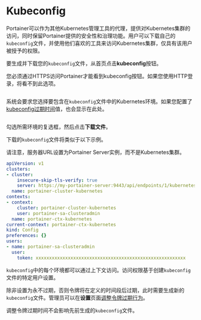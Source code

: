 # Kubeconfig

Portainer可以作为其他Kubernetes管理工具的代理，提供对Kubernetes集群的访问，同时保留Portainer提供的安全性和治理功能。用户可以下载自己的`kubeconfig`文件，并使用他们喜欢的工具来访问Kubernetes集群，仅具有该用户被授予的权限。

要生成并下载您的`kubeconfig`文件，从首页点击**kubeconfig**按钮。

您必须通过HTTPS访问Portainer才能看到kubeconfig按钮。如果您使用HTTP登录，将看不到此选项。

<figure><img src="..//assets/2.15-k8s-kubeconfig.gif" alt=""><figcaption></figcaption></figure>

系统会要求您选择要包含在`kubeconfig`文件中的Kubernetes环境。如果您配置了[kubeconfig过期时间](../../admin/settings/#kubeconfig-expiry)值，也会显示在此处。

<figure><img src="..//assets/2.15-k8s-kubeconfig-confirm.png" alt=""><figcaption></figcaption></figure>

勾选所需环境的复选框，然后点击**下载文件**。

下载的`kubeconfig`文件将类似于以下示例。

请注意，服务器URL设置为Portainer Server实例，而不是Kubernetes集群。

```yaml
apiVersion: v1
clusters:
- cluster:
    insecure-skip-tls-verify: true
    server: https://my-portainer-server:9443/api/endpoints/1/kubernetes
  name: portainer-cluster-kubernetes
contexts:
- context:
    cluster: portainer-cluster-kubernetes
    user: portainer-sa-clusteradmin
  name: portainer-ctx-kubernetes
current-context: portainer-ctx-kubernetes
kind: Config
preferences: {}
users:
- name: portainer-sa-clusteradmin
  user:
    token: xxxxxxxxxxxxxxxxxxxxxxxxxxxxxxxxxxxxxxxxxxxxxxxxxxxxxxxx
```

`kubeconfig`中的每个环境都可以通过上下文访问。访问权限基于创建`kubeconfig`文件的特定用户设置。

除非设置为永不过期，否则令牌将在定义的时间段后过期，此时需要生成新的`kubeconfig`文件。管理员可以在**设置**页面[调整令牌过期行为](../../admin/settings/#kubeconfig-expiry)。

调整令牌过期时间不会影响先前生成的`kubeconfig`文件。

